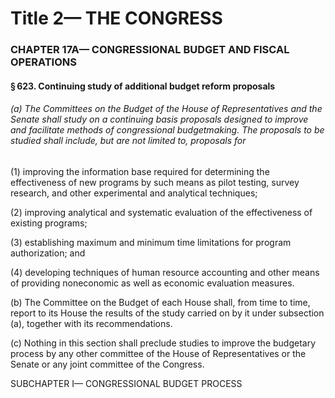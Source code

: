 
# Title 2— THE CONGRESS
### CHAPTER 17A— CONGRESSIONAL BUDGET AND FISCAL OPERATIONS
#### § 623. Continuing study of additional budget reform proposals
###### (a) The Committees on the Budget of the House of Representatives and the Senate shall study on a continuing basis proposals designed to improve and facilitate methods of congressional budgetmaking. The proposals to be studied shall include, but are not limited to, proposals for

(1) improving the information base required for determining the effectiveness of new programs by such means as pilot testing, survey research, and other experimental and analytical techniques;

(2) improving analytical and systematic evaluation of the effectiveness of existing programs;

(3) establishing maximum and minimum time limitations for program authorization; and

(4) developing techniques of human resource accounting and other means of providing noneconomic as well as economic evaluation measures.

(b) The Committee on the Budget of each House shall, from time to time, report to its House the results of the study carried on by it under subsection (a), together with its recommendations.

(c) Nothing in this section shall preclude studies to improve the budgetary process by any other committee of the House of Representatives or the Senate or any joint committee of the Congress.

SUBCHAPTER I— CONGRESSIONAL BUDGET PROCESS
